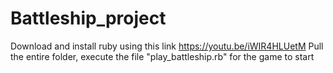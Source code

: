 # Battleship_project
Download and install ruby using this link 
https://youtu.be/iWIR4HLUetM
Pull the entire folder, execute the file 
"play_battleship.rb" for the game to start


